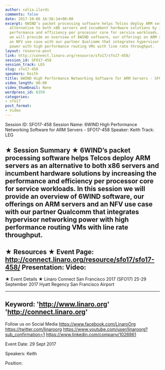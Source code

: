 ```yaml
---
author: celia.ilardi
comments: false
date: 2017-10-06 16:56:14+00:00
excerpt: 6WIND’s packet processing software helps Telcos deploy ARM servers as an
  alternative to both x86 servers and incumbent hardware solutions by increasing the
  performance and efficiency per processor core for service workloads. In this session
  we will provide an overview of 6WIND software, our offerings on ARM servers and
  an NFV use case with our partner Qualcomm that integrates hypervisor networking
  power with high performance routing VMs with line rate throughput.
layout: resource-post
link: http://connect.linaro.org/resource/sfo17/sfo17-458/
session_id: SFO17-458
session_track: LEG
slug: sfo17-458
speakers: Keith
title: 6WIND High Performance Networking Software for ARM Servers - SFO17-458
video_length: 00:00
video_thumbnail: None
wordpress_id: 6359
categories:
- sfo17
post_format:
- Video
---
```


Session ID: SFO17-458
Session Name: 6WIND High Performance Networking Software for ARM Servers - SFO17-458
Speaker: Keith
Track: LEG


★ Session Summary ★
6WIND’s packet processing software helps Telcos deploy ARM servers as an alternative to both x86 servers and incumbent hardware solutions by increasing the performance and efficiency per processor core for service workloads. In this session we will provide an overview of 6WIND software, our offerings on ARM servers and an NFV use case with our partner Qualcomm that integrates hypervisor networking power with high performance routing VMs with line rate throughput.
---------------------------------------------------
★ Resources ★
Event Page: http://connect.linaro.org/resource/sfo17/sfo17-458/
Presentation: 
Video: 
 ---------------------------------------------------

★ Event Details ★
Linaro Connect San Francisco 2017 (SFO17)
25-29 September 2017
Hyatt Regency San Francisco Airport

---------------------------------------------------
Keyword: 
'http://www.linaro.org'
'http://connect.linaro.org'
---------------------------------------------------
Follow us on Social Media
https://www.facebook.com/LinaroOrg
https://twitter.com/linaroorg
https://www.youtube.com/user/linaroorg?sub_confirmation=1
https://www.linkedin.com/company/1026961

Event Date: 29 Sept 2017

Speakers: Keith

Position: 
